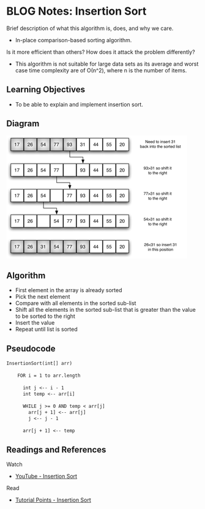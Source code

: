 # BLOG Notes: Insertion Sort

Brief description of what this algorithm is, does, and why we care.
- In-place comparison-based sorting algorithm.

Is it more efficient than others? How does it attack the problem differently?
- This algorithm is not suitable for large data sets as its average and worst case time complexity are of Ο(n^2), where n is the number of items.

## Learning Objectives
- To be able to explain and implement insertion sort.

## Diagram
![Insertion Sort diagram](../../../../assets/insertionsort.png)

## Algorithm
* First element in the array is already sorted
* Pick the next element
* Compare with all elements in the sorted sub-list
* Shift all the elements in the sorted sub-list that is greater than the 
         value to be sorted to the right
* Insert the value
* Repeat until list is sorted

## Pseudocode
```
InsertionSort(int[] arr)
  
    FOR i = 1 to arr.length
    
      int j <-- i - 1
      int temp <-- arr[i]
      
      WHILE j >= 0 AND temp < arr[j]
        arr[j + 1] <-- arr[j]
        j <-- j - 1
        
      arr[j + 1] <-- temp
```

## Readings and References

Watch
- [YouTube - Insertion Sort](https://www.youtube.com/watch?v=JU767SDMDvA)

Read
- [Tutorial Points - Insertion Sort](https://www.tutorialspoint.com/data_structures_algorithms/insertion_sort_algorithm.htm)